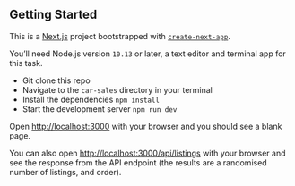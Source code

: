 ## Getting Started

This is a [Next.js](https://nextjs.org/) project bootstrapped with [`create-next-app`](https://github.com/vercel/next.js/tree/canary/packages/create-next-app).

You’ll need Node.js version `10.13` or later, a text editor and terminal app for this task.

- Git clone this repo
- Navigate to the `car-sales` directory in your terminal
- Install the dependencies `npm install`
- Start the development server `npm run dev`

Open [http://localhost:3000](http://localhost:3000) with your browser and you should see a blank page.

You can also open [http://localhost:3000/api/listings](http://localhost:3000/api/listings) with your browser and see the response from the API endpoint (the results are a randomised number of listings, and order).
